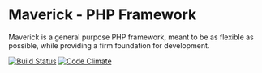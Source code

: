 # Maverick - PHP Framework
Maverick is a general purpose PHP framework, meant to be as flexible as possible, while providing a firm foundation for development.

[![Build Status](https://travis-ci.org/WMU-Online-Courses/online-courses.svg?branch=master)](https://travis-ci.org/WMU-Online-Courses/online-courses)
[![Code Climate](https://codeclimate.com/github/alecgunnar/Maverick/badges/gpa.svg)](https://codeclimate.com/github/alecgunnar/Maverick)
